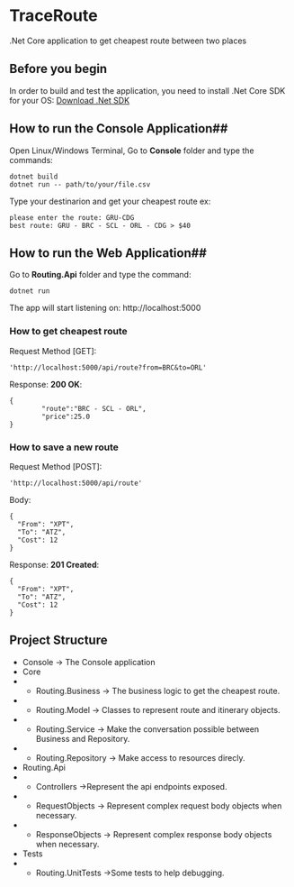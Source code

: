 # TraceRoute

.Net Core application to get cheapest route between two places

## Before you begin ##

In order to build and test the application, you need to install .Net Core SDK for your OS: [Download .Net SDK](https://dotnet.microsoft.com/download "Download .Net SDK")

## How to run the Console Application##
Open Linux/Windows Terminal, Go to **Console** folder and type the commands:
```shell
dotnet build
dotnet run -- path/to/your/file.csv
```
Type your destinarion and get your cheapest route ex:
```shell
please enter the route: GRU-CDG
best route: GRU - BRC - SCL - ORL - CDG > $40
```
## How to run the Web Application##
Go to **Routing.Api** folder and type the command:
```shell
dotnet run
```
The app will start listening on: http://localhost:5000

### How to get cheapest route ###
Request Method [GET]:
```shell
'http://localhost:5000/api/route?from=BRC&to=ORL'
```
Response: **200 OK**:
```shell
{
		"route":"BRC - SCL - ORL",
		"price":25.0
}
```
### How to save a new route ###
Request Method [POST]:
```shell
'http://localhost:5000/api/route'
```
Body:
```shell
{
  "From": "XPT",
  "To": "ATZ",
  "Cost": 12
}
```
Response: **201 Created**:
```shell
{
  "From": "XPT",
  "To": "ATZ",
  "Cost": 12
}
```
## Project Structure ##

- Console -> The Console application
- Core
- - Routing.Business -> The business logic to get the cheapest route.
- - Routing.Model -> Classes to represent route and itinerary objects.
- - Routing.Service -> Make the conversation possible between Business and Repository.
- - Routing.Repository -> Make access to resources direcly.
- Routing.Api
- - Controllers ->Represent the  api endpoints exposed.
- - RequestObjects -> Represent complex request body objects when necessary.
- - ResponseObjects -> Represent complex response body objects when necessary.
- Tests
- - Routing.UnitTests ->Some tests to help debugging.
